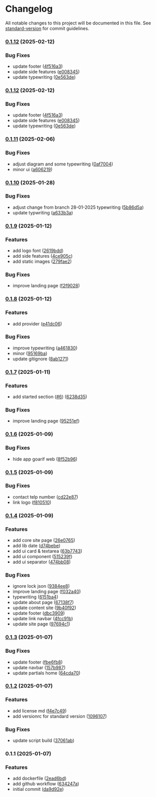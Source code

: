 # Changelog

All notable changes to this project will be documented in this file. See [standard-version](https://github.com/conventional-changelog/standard-version) for commit guidelines.

### [0.1.12](https://github.com/gariftech/goarif-profile/compare/v0.1.11...v0.1.12) (2025-02-12)


### Bug Fixes

* update footer ([4f516a3](https://github.com/gariftech/goarif-profile/commit/4f516a3573e340a75cf8038adef29e49ce733062))
* update side features ([e008345](https://github.com/gariftech/goarif-profile/commit/e008345c641798e7473adb20d0d7cbd813a70860))
* update typewriting ([0e563de](https://github.com/gariftech/goarif-profile/commit/0e563def6f58d6058be538a31ee5c4eabb9bdaea))

### [0.1.12](https://github.com/gariftech/goarif-profile/compare/v0.1.11...v0.1.12) (2025-02-12)


### Bug Fixes

* update footer ([4f516a3](https://github.com/gariftech/goarif-profile/commit/4f516a3573e340a75cf8038adef29e49ce733062))
* update side features ([e008345](https://github.com/gariftech/goarif-profile/commit/e008345c641798e7473adb20d0d7cbd813a70860))
* update typewriting ([0e563de](https://github.com/gariftech/goarif-profile/commit/0e563def6f58d6058be538a31ee5c4eabb9bdaea))

### [0.1.11](https://github.com/gariftech/goarif-profile/compare/v0.1.10...v0.1.11) (2025-02-06)


### Bug Fixes

* adjust diagram and some typewriting ([0af7004](https://github.com/gariftech/goarif-profile/commit/0af70045f79d93bb4db9a45478f700bb6078e784))
* minor ui ([a606219](https://github.com/gariftech/goarif-profile/commit/a60621978ed2be8d9c619c132f48f3f575e42c6a))

### [0.1.10](https://github.com/gariftech/goarif-profile/compare/v0.1.9...v0.1.10) (2025-01-28)


### Bug Fixes

* adjust change from branch 28-01-2025 typewriting ([5b86d5a](https://github.com/gariftech/goarif-profile/commit/5b86d5a00ccbc2ddbfed7c68a73de5b3aa04518c))
* update typwriting ([a633b3a](https://github.com/gariftech/goarif-profile/commit/a633b3aae0388e873ebd2d4c57e8622a3bc45b4a))

### [0.1.9](https://github.com/gariftech/goarif-profile/compare/v0.1.8...v0.1.9) (2025-01-12)


### Features

* add logo font ([2619bdd](https://github.com/gariftech/goarif-profile/commit/2619bdd961ecf8720dc83a6ef74e810c63c54a13))
* add side features ([4ce905c](https://github.com/gariftech/goarif-profile/commit/4ce905ca1da7dd98aedc018c6029b1f1cc80624f))
* add static images ([279fae2](https://github.com/gariftech/goarif-profile/commit/279fae2d5a4bbc8744c56da2af85064fc9528794))


### Bug Fixes

* improve landing page ([f2f9028](https://github.com/gariftech/goarif-profile/commit/f2f902896796a9c6e5c094aa402c1b888f3c5367))

### [0.1.8](https://github.com/gariftech/goarif-profile/compare/v0.1.7...v0.1.8) (2025-01-12)


### Features

* add provider ([e41dc06](https://github.com/gariftech/goarif-profile/commit/e41dc064e57895b9a9875172213a66a885bf7962))


### Bug Fixes

* improve typewriting ([a461830](https://github.com/gariftech/goarif-profile/commit/a461830cc4cfe6757407865dd107ab05f8a1f671))
* minor ([95169ba](https://github.com/gariftech/goarif-profile/commit/95169ba3bf819537d81fd4baefd8bac1f338d9ce))
* update gitignore ([8ab1271](https://github.com/gariftech/goarif-profile/commit/8ab127143ac72494f9fc8c3769aea2034b4addd3))

### [0.1.7](https://github.com/gariftech/goarif-profile/compare/v0.1.6...v0.1.7) (2025-01-11)


### Features

* add started section ([#6](https://github-goarif/gariftech/goarif-profile/issues/6)) ([6238d35](https://github.com/gariftech/goarif-profile/commit/6238d3573e5a17053c65b8c525b2d0bad20575b2))


### Bug Fixes

* improve landing page ([95251ef](https://github.com/gariftech/goarif-profile/commit/95251ef6e8af69fb9d93c73b3cb097cd727e1db2))

### [0.1.6](https://github.com/gariftech/goarif-profile/compare/v0.1.5...v0.1.6) (2025-01-09)


### Bug Fixes

* hide app goarif web ([8f52b96](https://github.com/gariftech/goarif-profile/commit/8f52b96bd5e1a7dde440ae28a1d158124f22822b))

### [0.1.5](https://github.com/gariftech/goarif-profile/compare/v0.1.4...v0.1.5) (2025-01-09)


### Bug Fixes

* contact telp number ([cd22e87](https://github.com/gariftech/goarif-profile/commit/cd22e870cf6a16dc36eaf3e9273f5500a5935149))
* link logo ([f810510](https://github.com/gariftech/goarif-profile/commit/f8105104f08b08ecd14bf1e9ca78405e0285ec4c))

### [0.1.4](https://github.com/gariftech/goarif-profile/compare/v0.1.3...v0.1.4) (2025-01-09)


### Features

* add core site page ([26e0765](https://github.com/gariftech/goarif-profile/commit/26e0765be8c01a49c4e9ca4160165811789b36af))
* add lib date ([d74bebe](https://github.com/gariftech/goarif-profile/commit/d74bebec5768f8938eec32079c91ef98d38554ca))
* add ui card & textarea ([63b7743](https://github.com/gariftech/goarif-profile/commit/63b77438d0a742cd55e7b512219419475a965221))
* add ui component ([515239f](https://github.com/gariftech/goarif-profile/commit/515239fa018499d19d9c81c0318e60cd345064f4))
* add ui separator ([474bb08](https://github.com/gariftech/goarif-profile/commit/474bb08c868beec1eb1adf59de94bb1da7827c1c))


### Bug Fixes

* ignore lock json ([9384ee8](https://github.com/gariftech/goarif-profile/commit/9384ee8d47452128f59a41e1e872bdbb19c1a622))
* improve landing page ([f032a40](https://github.com/gariftech/goarif-profile/commit/f032a403191e13781c0518a8827dc2e7eee4a7e3))
* typewriting ([6151ba4](https://github.com/gariftech/goarif-profile/commit/6151ba44c2499dbe1b0625e4d99f1ac6133eb2f1))
* update about page ([67138f7](https://github.com/gariftech/goarif-profile/commit/67138f7d65c6ab8fbc9dc8ddb63e68df7e5f894c))
* update content site ([9b40f92](https://github.com/gariftech/goarif-profile/commit/9b40f92d94729a880858f797f8a75b65f35716f8))
* update footer ([dbc3909](https://github.com/gariftech/goarif-profile/commit/dbc3909158cf2ba70409bfaa3f5fe30f40a4a5bd))
* update link navbar ([4fcc91b](https://github.com/gariftech/goarif-profile/commit/4fcc91b873aac64b5380062cf778da878bb6d8cb))
* update site page ([97694c1](https://github.com/gariftech/goarif-profile/commit/97694c132cba92ad6a47e6ae9a2fc6e1d522ea23))

### [0.1.3](https://github.com/gariftech/goarif-profile/compare/v0.1.2...v0.1.3) (2025-01-07)


### Bug Fixes

* update footer ([fbe6fb8](https://github.com/gariftech/goarif-profile/commit/fbe6fb8780b04b2068efb8976b632bb1ea0cd8cf))
* update navbar ([157b987](https://github.com/gariftech/goarif-profile/commit/157b987af5c4376e12255a6b05761a68df0a9826))
* update partials home ([64cda70](https://github.com/gariftech/goarif-profile/commit/64cda7053f091d96d0faf76a70ed4384dcced500))

### [0.1.2](https://github.com/gariftech/goarif-profile/compare/v0.1.1...v0.1.2) (2025-01-07)


### Features

* add license md ([f4e7c49](https://github.com/gariftech/goarif-profile/commit/f4e7c49534579392b5c591d18ddeb22aa15b7102))
* add versionrc for standard version ([1096107](https://github.com/gariftech/goarif-profile/commit/10961079bc7722fd78e5fbf88badad030a22683d))


### Bug Fixes

* update script build ([37061ab](https://github.com/gariftech/goarif-profile/commit/37061ab2c1cab7e37bea4731989760b24313c4c7))

### 0.1.1 (2025-01-07)


### Features

* add dockerfile ([2ead6bd](https://github.com/gariftech/goarif-profile/commit/2ead6bd96b1111db778660dc8d94405091936ec6))
* add github workflow ([634247a](https://github.com/gariftech/goarif-profile/commit/634247abcad48dca7f83ea657672ce283587449e))
* initial commit ([da9d92e](https://github.com/gariftech/goarif-profile/commit/da9d92e84d2d1154875cc67d6e0f45cc12615be0))
